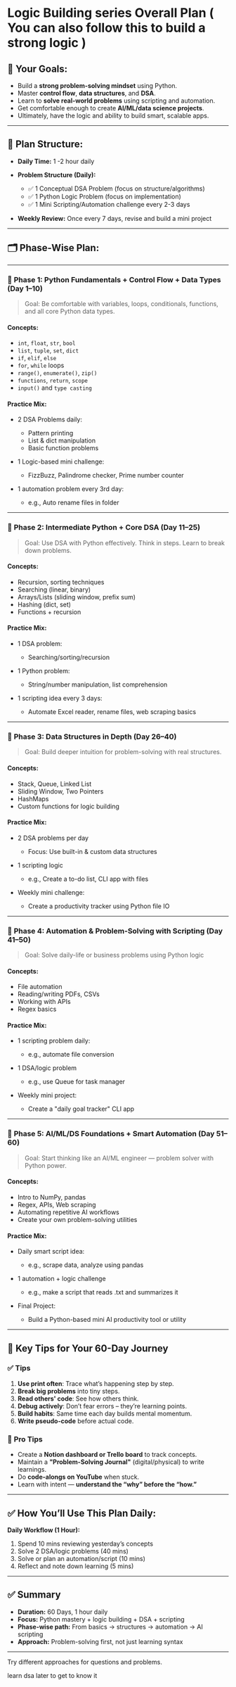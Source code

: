 

# Logic Building series Overall Plan ( You can also follow this to build a strong logic ) 

## 🧠 Your Goals:

* Build a **strong problem-solving mindset** using Python.
* Master **control flow**, **data structures**, and **DSA**.
* Learn to **solve real-world problems** using scripting and automation.
* Get comfortable enough to create **AI/ML/data science projects**.
* Ultimately, have the logic and ability to build smart, scalable apps.

---

## 📆 Plan Structure:

* **Daily Time:** 1 -2  hour daily
* **Problem Structure (Daily):**

  * ✅ 1 Conceptual DSA Problem (focus on structure/algorithms)
  * ✅ 1 Python Logic Problem (focus on implementation)
  * ✅ 1 Mini Scripting/Automation challenge every 2-3 days
* **Weekly Review:** Once every 7 days, revise and build a mini project

---

## 🗂️ Phase-Wise Plan:

---

### 🔰 **Phase 1: Python Fundamentals + Control Flow + Data Types (Day 1–10)**

> Goal: Be comfortable with variables, loops, conditionals, functions, and all core Python data types.

#### Concepts:

* `int`, `float`, `str`, `bool`
* `list`, `tuple`, `set`, `dict`
* `if`, `elif`, `else`
* `for`, `while` loops
* `range()`, `enumerate()`, `zip()`
* `functions`, `return`, `scope`
* `input()` and `type casting`

#### Practice Mix:

* 2 DSA Problems daily:

  * Pattern printing
  * List & dict manipulation
  * Basic function problems
* 1 Logic-based mini challenge:

  * FizzBuzz, Palindrome checker, Prime number counter
* 1 automation problem every 3rd day:

  * e.g., Auto rename files in folder

---

### 🧠 **Phase 2: Intermediate Python + Core DSA (Day 11–25)**

> Goal: Use DSA with Python effectively. Think in steps. Learn to break down problems.

#### Concepts:

* Recursion, sorting techniques
* Searching (linear, binary)
* Arrays/Lists (sliding window, prefix sum)
* Hashing (dict, set)
* Functions + recursion

#### Practice Mix:

* 1 DSA problem:

  * Searching/sorting/recursion
* 1 Python problem:

  * String/number manipulation, list comprehension
* 1 scripting idea every 3 days:

  * Automate Excel reader, rename files, web scraping basics

---

### 🧮 **Phase 3: Data Structures in Depth (Day 26–40)**

> Goal: Build deeper intuition for problem-solving with real structures.

#### Concepts:

* Stack, Queue, Linked List
* Sliding Window, Two Pointers
* HashMaps
* Custom functions for logic building

#### Practice Mix:

* 2 DSA problems per day

  * Focus: Use built-in & custom data structures
* 1 scripting logic

  * e.g., Create a to-do list, CLI app with files
* Weekly mini challenge:

  * Create a productivity tracker using Python file IO

---

### 🤖 **Phase 4: Automation & Problem-Solving with Scripting (Day 41–50)**

> Goal: Solve daily-life or business problems using Python logic

#### Concepts:

* File automation
* Reading/writing PDFs, CSVs
* Working with APIs
* Regex basics

#### Practice Mix:

* 1 scripting problem daily:

  * e.g., automate file conversion
* 1 DSA/logic problem

  * e.g., use Queue for task manager
* Weekly mini project:

  * Create a "daily goal tracker" CLI app

---

### 🧠 **Phase 5: AI/ML/DS Foundations + Smart Automation (Day 51–60)**

> Goal: Start thinking like an AI/ML engineer — problem solver with Python power.

#### Concepts:

* Intro to NumPy, pandas
* Regex, APIs, Web scraping
* Automating repetitive AI workflows
* Create your own problem-solving utilities

#### Practice Mix:

* Daily smart script idea:

  * e.g., scrape data, analyze using pandas
* 1 automation + logic challenge

  * e.g., make a script that reads .txt and summarizes it
* Final Project:

  * Build a Python-based mini AI productivity tool or utility

---

## 📌 Key Tips for Your 60-Day Journey

### ✅ **Tips**

1. **Use print often**: Trace what’s happening step by step.
2. **Break big problems** into tiny steps.
3. **Read others' code**: See how others think.
4. **Debug actively**: Don’t fear errors – they’re learning points.
5. **Build habits**: Same time each day builds mental momentum.
6. **Write pseudo-code** before actual code.

### 💪 **Pro Tips**

* Create a **Notion dashboard or Trello board** to track concepts.
* Maintain a **"Problem-Solving Journal"** (digital/physical) to write learnings.
* Do **code-alongs on YouTube** when stuck.
* Learn with intent — **understand the “why” before the “how.”**

---

## ✅ How You’ll Use This Plan Daily:

**Daily Workflow (1 Hour):**

1. Spend 10 mins reviewing yesterday’s concepts
2. Solve 2 DSA/logic problems (40 mins)
3. Solve or plan an automation/script (10 mins)
4. Reflect and note down learning (5 mins)

---

## ✅ Summary

* **Duration:** 60 Days, 1 hour daily
* **Focus:** Python mastery + logic building + DSA + scripting
* **Phase-wise path:** From basics → structures → automation → AI scripting
* **Approach:** Problem-solving first, not just learning syntax

---



Try different approaches for questions and problems.

learn dsa later to get to know it 

